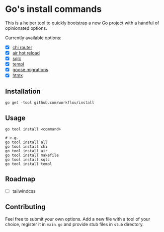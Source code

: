 # Go's install commands

This is a helper tool to quickly bootstrap a new Go project with a handful of opinionated options.

Currently available options:

- [x] [chi router](https://github.com/go-chi/chi)
- [x] [air hot reload](https://github.com/air-verse/air)
- [x] [sqlc](https://github.com/sqlc-dev/sqlc)
- [x] [templ](https://github.com/a-h/templ)
- [x] [goose migrations](https://github.com/pressly/goose)
- [x] [htmx](https://github.com/bigskysoftware/htmx)

## Installation

```
go get -tool github.com/workflou/install
```

## Usage

```
go tool install <command>

# e.g.
go tool install all
go tool install chi
go tool install air
go tool install makefile
go tool install sqlc
go tool install templ
```

## Roadmap

- [ ] tailwindcss

## Contributing

Feel free to submit your own options. Add a new file with a tool of your choice, register it in `main.go` and provide stub files in `stub` directory. 
